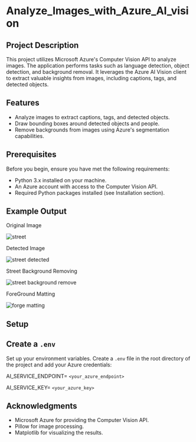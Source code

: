 # Analyze_Images_with_Azure_AI_vision

## Project Description

This project utilizes Microsoft Azure's Computer Vision API to analyze images. The application performs tasks such as language detection, object detection, and background removal. It leverages the Azure AI Vision client to extract valuable insights from images, including captions, tags, and detected objects.

## Features

- Analyze images to extract captions, tags, and detected objects.
- Draw bounding boxes around detected objects and people.
- Remove backgrounds from images using Azure's segmentation capabilities.

## Prerequisites

Before you begin, ensure you have met the following requirements:

- Python 3.x installed on your machine.
- An Azure account with access to the Computer Vision API.
- Required Python packages installed (see Installation section).

## Example Output

Original Image

![street](https://github.com/user-attachments/assets/c688a57c-0c19-4ee9-aa25-3df94f0642a5)

Detected Image

![street detected](https://github.com/user-attachments/assets/2d994c00-c6dc-43dc-8eee-eb67ed25564a)

Street Background Removing

![street background remove](https://github.com/user-attachments/assets/91d94f91-648e-4f96-b3a5-da9ec66ab94f)

ForeGround Matting

![forge matting](https://github.com/user-attachments/assets/61893d89-95b9-4339-973a-1f037ffdef77)

## Setup

## Create a `.env`

Set up your environment variables. Create a `.env` file in the root directory of the project and add your Azure credentials:

AI_SERVICE_ENDPOINT= `<your_azure_endpoint>`

AI_SERVICE_KEY= `<your_azure_key>`

## Acknowledgments

- Microsoft Azure for providing the Computer Vision API.
- Pillow for image processing.
- Matplotlib for visualizing the results.
